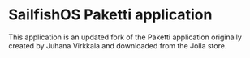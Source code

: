 # SailfishOS Paketti application

This application is an updated fork of the Paketti application originally
created by Juhana Virkkala and downloaded from the Jolla store.
